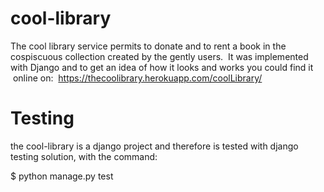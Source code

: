 # cool-library
 The cool library service permits to donate and to rent a book in the cospiscuous collection created by the gently users.
 It was implemented with Django and to get an idea of ​​how it looks and works you could find it
 online on:
 https://thecoolibrary.herokuapp.com/coolLibrary/
 

# Testing
 the cool-library is a django project and therefore is tested with django testing solution,
 with the command:
 
 $ python manage.py test 
